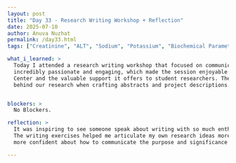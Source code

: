 ```yaml
---
layout: post  
title: "Day 33 - Research Writing Workshop + Reflection"  
date: 2025-07-10
author: Anuva Nuzhat  
permalink: /day33.html  
tags: ["Creatinine", "ALT", "Sodium", "Potassium", "Biochemical Parameters"]  

what_i_learned: >  
  Today I attended a research writing workshop that focused on communicating scientific work more clearly and confidently. The presenter was
  incredibly passionate and engaging, which made the session enjoyable and informative. We learned about the Morgan State University Writing 
  Center and the valuable support it offers to student researchers. The workshop also emphasized how important it is to reflect on the “why” 
  behind our research when crafting abstracts and project descriptions.


blockers: >  
  No Blockers.  

reflection: >  
  It was inspiring to see someone speak about writing with so much enthusiasm. It reminded me that writing is a powerful tool in science. 
  The writing exercises helped me articulate my own research ideas more clearly, which I sometimes struggle with. I left the session feeling
  more confident about how to communicate the purpose and significance of my project.  

---
```

